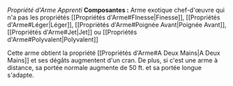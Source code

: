 _Propriété d'Arme Apprenti_
__Composantes :__ Arme exotique chef-d'œuvre qui n'a pas les propriétés [[Propriétés d'Arme#FInesse|Finesse]], [[Propriétés d'Arme#Léger|Léger]], [[Propriétés d'Arme#Poignée Avant|Poignée Avant]], [[Propriétés d'Arme#Jet|Jet]] ou [[Propriétés d'Arme#Polyvalent|Polyvalent]]

Cette arme obtient la propriété [[Propriétés d'Arme#A Deux Mains|A Deux Mains]] et ses dégâts augmentent d'un cran. De plus, si c'est une arme à distance, sa portée normale augmente de 50 ft. et sa portée longue s'adapte.